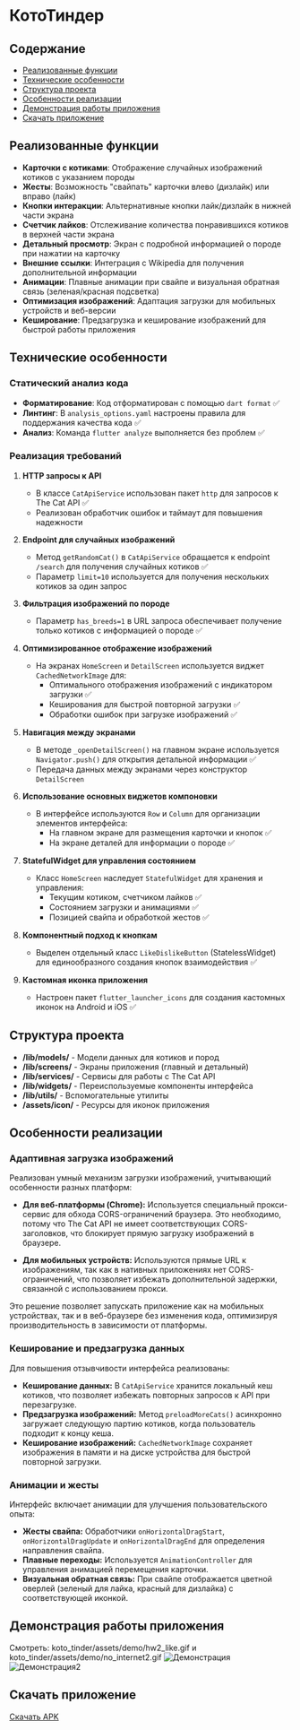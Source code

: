 # КотоТиндер

## Содержание
- [Реализованные функции](#реализованные-функции)
- [Технические особенности](#технические-особенности)
- [Структура проекта](#структура-проекта)
- [Особенности реализации](#особенности-реализации)
- [Демонстрация работы приложения](#демонстрация-работы-приложения)
- [Скачать приложение](#скачать-приложение)

## Реализованные функции

- **Карточки с котиками**: Отображение случайных изображений котиков с указанием породы
- **Жесты**: Возможность "свайпать" карточки влево (дизлайк) или вправо (лайк)
- **Кнопки интеракции**: Альтернативные кнопки лайк/дизлайк в нижней части экрана
- **Счетчик лайков**: Отслеживание количества понравившихся котиков в верхней части экрана
- **Детальный просмотр**: Экран с подробной информацией о породе при нажатии на карточку
- **Внешние ссылки**: Интеграция с Wikipedia для получения дополнительной информации
- **Анимации**: Плавные анимации при свайпе и визуальная обратная связь (зеленая/красная подсветка)
- **Оптимизация изображений**: Адаптация загрузки для мобильных устройств и веб-версии
- **Кеширование**: Предзагрузка и кеширование изображений для быстрой работы приложения

## Технические особенности

### Статический анализ кода
- **Форматирование**: Код отформатирован с помощью `dart format` ✅
- **Линтинг**: В `analysis_options.yaml` настроены правила для поддержания качества кода ✅
- **Анализ**: Команда `flutter analyze` выполняется без проблем ✅

### Реализация требований

1. **HTTP запросы к API**
   - В классе `CatApiService` использован пакет `http` для запросов к The Cat API ✅
   - Реализован обработчик ошибок и таймаут для повышения надежности

2. **Endpoint для случайных изображений**
   - Метод `getRandomCat()` в `CatApiService` обращается к endpoint `/search` для получения случайных котиков ✅
   - Параметр `limit=10` используется для получения нескольких котиков за один запрос

3. **Фильтрация изображений по породе**
   - Параметр `has_breeds=1` в URL запроса обеспечивает получение только котиков с информацией о породе ✅

4. **Оптимизированное отображение изображений**
   - На экранах `HomeScreen` и `DetailScreen` используется виджет `CachedNetworkImage` для:
     - Оптимального отображения изображений с индикатором загрузки ✅
     - Кеширования для быстрой повторной загрузки ✅
     - Обработки ошибок при загрузке изображений ✅

5. **Навигация между экранами**
   - В методе `_openDetailScreen()` на главном экране используется `Navigator.push()` для открытия детальной информации ✅
   - Передача данных между экранами через конструктор `DetailScreen`

6. **Использование основных виджетов компоновки**
   - В интерфейсе используются `Row` и `Column` для организации элементов интерфейса:
     - На главном экране для размещения карточки и кнопок ✅
     - На экране деталей для информации о породе ✅

7. **StatefulWidget для управления состоянием**
   - Класс `HomeScreen` наследует `StatefulWidget` для хранения и управления:
     - Текущим котиком, счетчиком лайков ✅
     - Состоянием загрузки и анимациями ✅
     - Позицией свайпа и обработкой жестов ✅

8. **Компонентный подход к кнопкам**
   - Выделен отдельный класс `LikeDislikeButton` (StatelessWidget) для единообразного создания кнопок взаимодействия ✅

9. **Кастомная иконка приложения**
   - Настроен пакет `flutter_launcher_icons` для создания кастомных иконок на Android и iOS ✅

## Структура проекта

- **/lib/models/** - Модели данных для котиков и пород
- **/lib/screens/** - Экраны приложения (главный и детальный)
- **/lib/services/** - Сервисы для работы с The Cat API
- **/lib/widgets/** - Переиспользуемые компоненты интерфейса
- **/lib/utils/** - Вспомогательные утилиты
- **/assets/icon/** - Ресурсы для иконок приложения

## Особенности реализации

### Адаптивная загрузка изображений

Реализован умный механизм загрузки изображений, учитывающий особенности разных платформ:

- **Для веб-платформы (Chrome):** Используется специальный прокси-сервис для обхода CORS-ограничений браузера. Это необходимо, потому что The Cat API не имеет соответствующих CORS-заголовков, что блокирует прямую загрузку изображений в браузере.

- **Для мобильных устройств:** Используются прямые URL к изображениям, так как в нативных приложениях нет CORS-ограничений, что позволяет избежать дополнительной задержки, связанной с использованием прокси.

Это решение позволяет запускать приложение как на мобильных устройствах, так и в веб-браузере без изменения кода, оптимизируя производительность в зависимости от платформы.

### Кеширование и предзагрузка данных

Для повышения отзывчивости интерфейса реализованы:

- **Кеширование данных:** В `CatApiService` хранится локальный кеш котиков, что позволяет избежать повторных запросов к API при перезагрузке.
- **Предзагрузка изображений:** Метод `preloadMoreCats()` асинхронно загружает следующую партию котиков, когда пользователь подходит к концу кеша.
- **Кеширование изображений:** `CachedNetworkImage` сохраняет изображения в памяти и на диске устройства для быстрой повторной загрузки.

### Анимации и жесты

Интерфейс включает анимации для улучшения пользовательского опыта:

- **Жесты свайпа:** Обработчики `onHorizontalDragStart`, `onHorizontalDragUpdate` и `onHorizontalDragEnd` для определения направления свайпа.
- **Плавные переходы:** Используется `AnimationController` для управления анимацией перемещения карточки.
- **Визуальная обратная связь:** При свайпе отображается цветной оверлей (зеленый для лайка, красный для дизлайка) с соответствующей иконкой.

## Демонстрация работы приложения

Смотреть: koto_tinder/assets/demo/hw2_like.gif и koto_tinder/assets/demo/no_internet2.gif
![Демонстрация](https://raw.githubusercontent.com/Angelina-Ushakova/koto_tinder/main/koto_tinder/assets/demo/hw2_like.gif)
![Демонстрация2](https://raw.githubusercontent.com/Angelina-Ushakova/koto_tinder/main/koto_tinder/assets/demo/no_internet2.gif)

## Скачать приложение

[Скачать APK](https://github.com/Angelina-Ushakova/koto_tinder/releases/download/v1.0.0/app-release.apk)
